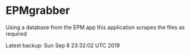 # EPMgrabber
Using a database from the EPM app this application scrapes the files as required


Latest backup: Sun Sep 8 23:32:02 UTC 2019
